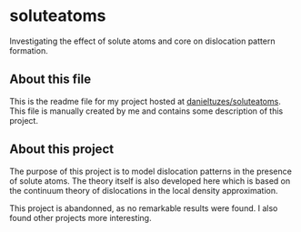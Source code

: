 # soluteatoms

Investigating the effect of solute atoms and core on dislocation pattern formation.

## About this file

This is the readme file for my project hosted at [danieltuzes/soluteatoms](https://github.com/danieltuzes/soluteatoms). This file is manually created by me and contains some description of this project.

## About this project

The purpose of this project is to model dislocation patterns in the presence of solute atoms. The theory itself is also developed here which is based on the continuum theory of dislocations in the local density approximation.

This project is abandonned, as no remarkable results were found. I also found other projects more interesting.